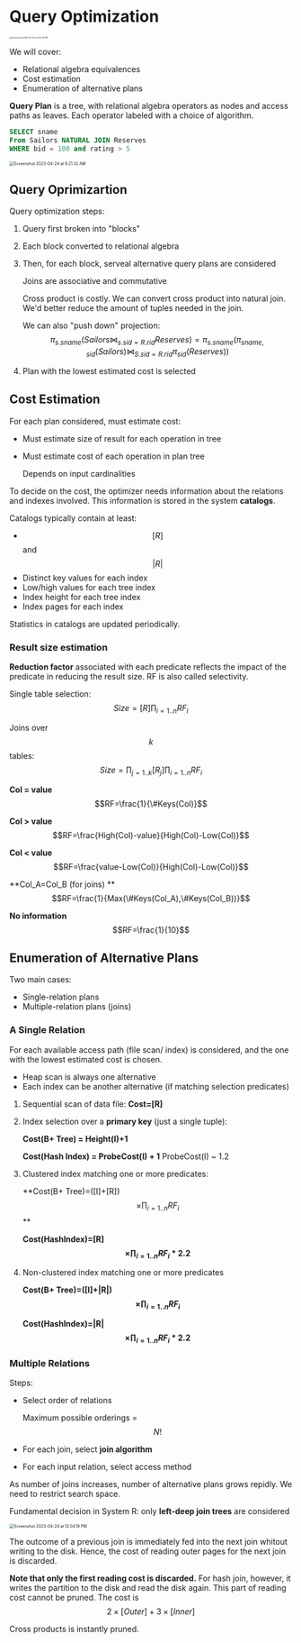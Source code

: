 # Query Optimization

<img src="https://p.ipic.vip/80jg4e.png" alt="Screenshot 2023-04-23 at 9.50.20 PM" style="zoom:25%;" />

We will cover:

* Relational algebra equivalences
* Cost estimation
* Enumeration of alternative plans

**Query Plan** is a tree, with relational algebra operators as nodes and access paths as leaves. Each operator labeled with a choice of algorithm.

```sql
SELECT sname 
From Sailors NATURAL JOIN Reserves
WHERE bid = 100 and rating > 5
```

<img src="https://p.ipic.vip/344xej.png" alt="Screenshot 2023-04-24 at 9.21.32 AM" style="zoom:50%;" />

## Query Oprimizartion

Query optimization steps:

1. Query first broken into "blocks"

2. Each block converted to relational algebra

3. Then, for each block, serveal alternative query plans are considered

   Joins are associative and commutative

   Cross product is costly. We can convert cross product into natural join. We'd better reduce the amount of tuples needed in the join.

   We can also "push down" projection: $$\pi_{s.sname}(Sailors\Join_{s.sid=R.rid} Reserves)=\pi_{s.sname}(\pi_{sname,sid}(Sailors)\Join_{S.sid=R.rid}\pi_{sid}(Reserves))$$

4. Plan with the lowest estimated cost is selected

## Cost Estimation

For each plan considered, must estimate cost:

* Must estimate size of result for each operation in tree

* Must estimate cost of each operation in plan tree

  Depends on input cardinalities

To decide on the cost, the optimizer needs information about the relations and indexes involved. This information is stored in the system **catalogs**.

Catalogs typically contain at least:

* $$[R]$$ and $$|R|$$
* Distinct key values for each index
* Low/high values for each tree index
* Index height for each tree index
* Index pages for each index

Statistics in catalogs are updated periodically.

### Result size estimation

**Reduction factor** associated with each predicate reflects the impact of the predicate in reducing the result size. RF is also called selectivity.

Single table selection: $$Size=[R]\prod_{i=1..n}RF_i$$

Joins over $$k$$ tables: $$Size=\prod_{j=1..k}[R_j]\prod_{i=1..n}RF_i$$

**Col = value** $$RF=\frac{1}{\#Keys(Col)}$$

**Col > value** $$RF=\frac{High(Col)-value}{High(Col)-Low(Col)}$$

**Col < value** $$RF=\frac{value-Low(Col)}{High(Col)-Low(Col)}$$

**Col_A=Col_B (for joins) ** $$RF=\frac{1}{Max(\#Keys(Col_A),\#Keys(Col_B))}$$

**No information** $$RF=\frac{1}{10}$$

## Enumeration of Alternative Plans

Two main cases:

* Single-relation plans
* Multiple-relation plans (joins)

### A Single Relation

For each available access path (file scan/ index) is considered, and the one with the lowest estimated cost is chosen.

* Heap scan is always one alternative
* Each index can be another alternative (if matching selection predicates)

1. Sequential scan of data file: **Cost=[R]**

2. Index selection over a **primary key** (just a single tuple): 

   **Cost(B+ Tree) = Height(I)+1**

   **Cost(Hash Index) = ProbeCost(I) + 1** ProbeCost(I) ~ 1.2

3. Clustered index matching one or more predicates:

   **Cost(B+ Tree)=([I]+[R]) $$\times\prod_{i=1..n}RF_{i}$$  **

   **Cost(HashIndex)=[R] $$\times\prod_{i=1..n}RF_i*2.2$$**

4. Non-clustered index matching one or more predicates

   **Cost(B+ Tree)=([I]+|R|) $$\times\prod_{i=1..n}RF_{i}$$**

   **Cost(HashIndex)=|R| $$\times\prod_{i=1..n}RF_i*2.2$$**

### Multiple Relations

Steps:

* Select order of relations

  Maximum possible orderings = $$N!$$

* For each join, select **join algorithm**

* For each input relation, select access method

As number of joins increases, number of alternative plans grows repidly. We need to restrict search space.

Fundamental decision in System R: only **left-deep join trees** are considered

<img src="https://p.ipic.vip/1j8vmm.png" alt="Screenshot 2023-04-24 at 12.04.19 PM" style="zoom:50%;" />

The outcome of a previous join is immediately fed into the next join whitout writing  to the disk. Hence, the cost of reading outer pages for the next join is discarded.

**Note that only the first reading cost is discarded.** For hash join, however, it writes the partition to the disk and read the disk again. This part of reading cost cannot be pruned. The cost is $$2\times[Outer]+3\times[Inner]$$

Cross products is instantly pruned.
